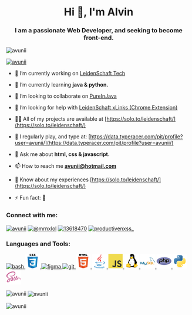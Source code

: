 <h1 align="center">Hi 👋, I'm Alvin</h1>
<h3 align="center">I am a passionate Web Developer, and seeking to become front-end.</h3>

<p align="left"> <img src="https://komarev.com/ghpvc/?username=avunii&label=Profile%20views&color=0e75b6&style=flat" alt="avunii" /> </p>

<p align="left"> <a href="https://github.com/ryo-ma/github-profile-trophy"><img src="https://github-profile-trophy.vercel.app/?username=avunii" alt="avunii" /></a> </p>

- 🔭 I’m currently working on [LeidenSchaft Tech](https://solo.to/leidenschaft/)

- 🌱 I’m currently learning **java & python.**

- 👯 I’m looking to collaborate on [PureInJava](https://github.com/TheRanxchives/PureInJava)

- 🤝 I’m looking for help with [LeidenSchaft xLinks (Chrome Extension)](https://github.com/l-xdt/xlinks/)

- 👨‍💻 All of my projects are available at [https://solo.to/leidenschaft/](https://solo.to/leidenschaft/)

- 📝 I regularly play, and type at: [https://data.typeracer.com/pit/profile?user=avunii/](https://data.typeracer.com/pit/profile?user=avunii/)

- 💬 Ask me about **html, css & javascript.**

- 📫 How to reach me **avunii@hotmail.com**

- 📄 Know about my experiences [https://solo.to/leidenschaft/](https://solo.to/leidenschaft/)

- ⚡ Fun fact: **🗿**

<h3 align="left">Connect with me:</h3>
<p align="left">
<a href="https://codepen.io/avunii" target="blank"><img align="center" src="https://raw.githubusercontent.com/rahuldkjain/github-profile-readme-generator/master/src/images/icons/Social/codepen.svg" alt="avunii" height="30" width="40" /></a>
<a href="https://twitter.com/@mrnxlol" target="blank"><img align="center" src="https://raw.githubusercontent.com/rahuldkjain/github-profile-readme-generator/master/src/images/icons/Social/twitter.svg" alt="@mrnxlol" height="30" width="40" /></a>
<a href="https://stackoverflow.com/users/13618470" target="blank"><img align="center" src="https://raw.githubusercontent.com/rahuldkjain/github-profile-readme-generator/master/src/images/icons/Social/stack-overflow.svg" alt="13618470" height="30" width="40" /></a>
<a href="https://instagram.com/productivenxss_" target="blank"><img align="center" src="https://raw.githubusercontent.com/rahuldkjain/github-profile-readme-generator/master/src/images/icons/Social/instagram.svg" alt="productivenxss_" height="30" width="40" /></a>
</p>

<h3 align="left">Languages and Tools:</h3>
<p align="left"> <a href="https://www.gnu.org/software/bash/" target="_blank" rel="noreferrer"> <img src="https://www.vectorlogo.zone/logos/gnu_bash/gnu_bash-icon.svg" alt="bash" width="40" height="40"/> </a> <a href="https://www.w3schools.com/css/" target="_blank" rel="noreferrer"> <img src="https://raw.githubusercontent.com/devicons/devicon/master/icons/css3/css3-original-wordmark.svg" alt="css3" width="40" height="40"/> </a> <a href="https://www.figma.com/" target="_blank" rel="noreferrer"> <img src="https://www.vectorlogo.zone/logos/figma/figma-icon.svg" alt="figma" width="40" height="40"/> </a> <a href="https://git-scm.com/" target="_blank" rel="noreferrer"> <img src="https://www.vectorlogo.zone/logos/git-scm/git-scm-icon.svg" alt="git" width="40" height="40"/> </a> <a href="https://www.w3.org/html/" target="_blank" rel="noreferrer"> <img src="https://raw.githubusercontent.com/devicons/devicon/master/icons/html5/html5-original-wordmark.svg" alt="html5" width="40" height="40"/> </a> <a href="https://www.java.com" target="_blank" rel="noreferrer"> <img src="https://raw.githubusercontent.com/devicons/devicon/master/icons/java/java-original.svg" alt="java" width="40" height="40"/> </a> <a href="https://developer.mozilla.org/en-US/docs/Web/JavaScript" target="_blank" rel="noreferrer"> <img src="https://raw.githubusercontent.com/devicons/devicon/master/icons/javascript/javascript-original.svg" alt="javascript" width="40" height="40"/> </a> <a href="https://www.linux.org/" target="_blank" rel="noreferrer"> <img src="https://raw.githubusercontent.com/devicons/devicon/master/icons/linux/linux-original.svg" alt="linux" width="40" height="40"/> </a> <a href="https://www.mysql.com/" target="_blank" rel="noreferrer"> <img src="https://raw.githubusercontent.com/devicons/devicon/master/icons/mysql/mysql-original-wordmark.svg" alt="mysql" width="40" height="40"/> </a> <a href="https://www.php.net" target="_blank" rel="noreferrer"> <img src="https://raw.githubusercontent.com/devicons/devicon/master/icons/php/php-original.svg" alt="php" width="40" height="40"/> </a> <a href="https://www.python.org" target="_blank" rel="noreferrer"> <img src="https://raw.githubusercontent.com/devicons/devicon/master/icons/python/python-original.svg" alt="python" width="40" height="40"/> </a> <a href="https://sass-lang.com" target="_blank" rel="noreferrer"> <img src="https://raw.githubusercontent.com/devicons/devicon/master/icons/sass/sass-original.svg" alt="sass" width="40" height="40"/> </a> </p>

<p><img align="left" src="https://github-readme-stats.vercel.app/api/top-langs?username=avunii&show_icons=true&locale=en&layout=compact" alt="avunii" /></p>

<p>&nbsp;<img align="center" src="https://github-readme-stats.vercel.app/api?username=avunii&show_icons=true&locale=en" alt="avunii" /></p>

<p><img align="center" src="https://github-readme-streak-stats.herokuapp.com/?user=avunii&theme=dark" alt="avunii" /></p>
